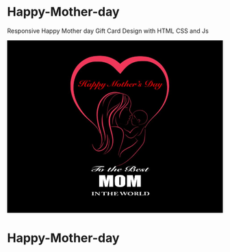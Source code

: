 # Happy-Mother-day
Responsive Happy Mother day Gift Card Design with HTML CSS and Js

![](./mother's%20day.JPG)
# Happy-Mother-day
